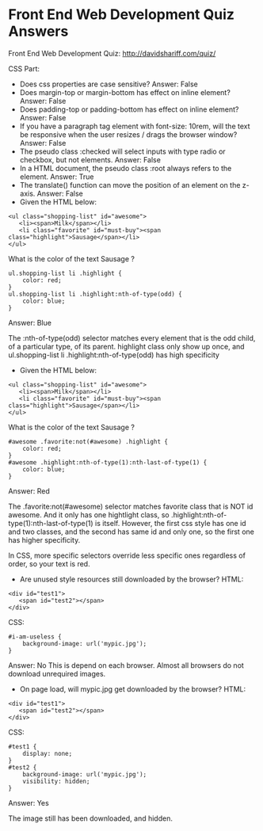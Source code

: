 # Front End Web Development Quiz Answers
Front End Web Development Quiz: http://davidshariff.com/quiz/

CSS Part:
- Does css properties are case sensitive? Answer: False
- Does margin-top or margin-bottom has effect on inline element? Answer: False
- Does padding-top or padding-bottom has effect on inline element? Answer: False
- If you have a paragraph tag element with font-size: 10rem, will the text be responsive when the user resizes / drags the browser window? Answer: False
- The pseudo class :checked will select inputs with type radio or checkbox, but not elements. Answer: False
- In a HTML document, the pseudo class :root always refers to the element. Answer: True
- The translate() function can move the position of an element on the z-axis. Answer: False
- Given the HTML below:
```
<ul class="shopping-list" id="awesome">
   <li><span>Milk</span></li>
   <li class="favorite" id="must-buy"><span class="highlight">Sausage</span></li>
</ul>
```
What is the color of the text Sausage ?
```
ul.shopping-list li .highlight {
    color: red;
}
ul.shopping-list li .highlight:nth-of-type(odd) {
    color: blue;
}
```
Answer: Blue

The :nth-of-type(odd) selector matches every element that is the odd child, of a particular type, of its parent.
highlight class only show up once, and ul.shopping-list li .highlight:nth-of-type(odd) has high specificity

- Given the HTML below:
```
<ul class="shopping-list" id="awesome">
   <li><span>Milk</span></li>
   <li class="favorite" id="must-buy"><span class="highlight">Sausage</span></li>
</ul>
```
What is the color of the text Sausage ?
```
#awesome .favorite:not(#awesome) .highlight {
    color: red;
}
#awesome .highlight:nth-of-type(1):nth-last-of-type(1) {
    color: blue;
}
```
Answer: Red

The .favorite:not(#awesome) selector matches favorite class that is NOT id awesome.
And it only has one hightlight class, so .highlight:nth-of-type(1):nth-last-of-type(1) is itself.
However, the first css style has one id and two classes, and the second has same id and only one, so the first one has higher specificity.

In CSS, more specific selectors override less specific ones regardless of order, so your text is red.

- Are unused style resources still downloaded by the browser?
HTML:
```
<div id="test1">
   <span id="test2"></span>
</div>
```
CSS:
```
#i-am-useless {
    background-image: url('mypic.jpg');
}
```
Answer: No
This is depend on each browser. Almost all browsers do not download unrequired images. 

- On page load, will mypic.jpg get downloaded by the browser?
HTML:
```
<div id="test1">
   <span id="test2"></span>
</div>
```
CSS:
```
#test1 {
    display: none;
}
#test2 {
    background-image: url('mypic.jpg');
    visibility: hidden;
}
```
Answer: Yes

The image still has been downloaded, and hidden.
